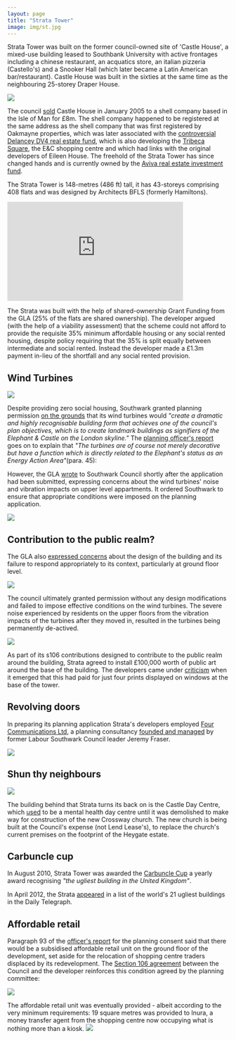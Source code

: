 ```yaml
---
layout: page
title: "Strata Tower"
image: img/st.jpg
---
```


Strata Tower was built on the former council-owned site of 'Castle House', a mixed-use building leased to Southbank University with active frontages including a chinese restaurant, an acquatics store, an italian pizzeria (Castello's) and a Snooker Hall (which later became a Latin American bar/restaurant). Castle House was built in the sixties at the same time as the neighbouring 25-storey Draper House.  

![](https://southwarknotes.files.wordpress.com/2009/12/castle-house-elephant.jpg)

The council [sold](https://crappistmartin.github.io/images/RegisterTGL251176.pdf) Castle House in January 2005 to a shell company based in the Isle of Man for £8m. The shell company happened to be registered at the same address as the shell company that was first registered by Oakmayne properties, which was later associated with the [controversial Delancey DV4 real estate fund](https://crappistmartin.github.io/images/PrivateEye_DV4Delancey.pdf), which is also developing the [Tribeca Square](https://crappistmartin.github.io/tribeca-square), the E&C shopping centre and which had links with the original developers of Eileen House. The freehold of the Strata Tower has since changed hands and is currently owned by the [Aviva real estate investment fund](https://www.avivainvestors.co.uk/asset_classes/real_estate/index.htm). 

The Strata Tower is 148-metres (486 ft) tall, it has 43-storeys comprising 408 flats and was designed by Architects BFLS (formerly Hamiltons).

<iframe width="400" height="225" src="https://www.youtube.com/embed/TDeFFG6WtEs" frameborder="0" align="center" allowfullscreen></iframe>

The Strata was built with the help of shared-ownership Grant Funding from the GLA (25% of the flats are shared ownership). The developer argued (with the help of a viability assessment) that the scheme could not afford to provide the requisite 35% minimum affordable housing or any social rented housing, despite policy requiring that the 35% is split equally between intermediate and social rented. Instead the developer made a £1.3m payment in-lieu of the shortfall and any social rented provision.

## Wind Turbines
![](https://crappistmartin.github.io/images/strataturbines.jpg)

Despite providing zero social housing, Southwark granted planning permission [on the grounds](https://moderngov.southwark.gov.uk/Data/Planning%20Committee/20060321/Agenda/Item%2062%20-%20Report%20-Castle%20House,%20Walworth%20Road,%20SE1%206SP.pdf) that its wind turbines would _"create a dramatic and highly recognisable building form that achieves one of the council's plan objectives, which is to create landmark buildings as signifiers of the Elephant & Castle on the London skyline."_ The [planning officer's report](https://moderngov.southwark.gov.uk/Data/Planning%20Committee/20060321/Agenda/Item%2062%20-%20Report%20-Castle%20House,%20Walworth%20Road,%20SE1%206SP.pdf) goes on to explain that _"The turbines are of course not merely decorative but have a function which is directly related to the Elephant's status as an Energy Action Area"_(para. 45):

However, the GLA [wrote](https://legacy.london.gov.uk/mayor/planning_decisions/strategic_dev/2006/20060308/castle_house_initial_representation.rtf) to Southwark Council shortly after the application had been submitted, expressing concerns about the wind turbines' noise and vibration impacts on upper level appartments. It ordered Southwark to ensure that appropriate conditions were imposed on the planning application.  

![](https://crappistmartin.github.io/images/castle_house_initial_representation.png)

## Contribution to the public realm?
The GLA also [expressed concerns](https://legacy.london.gov.uk/mayor/planning_decisions/strategic_dev/2006/20060308/castle_house_initial_representation.rtf) about the design of the building and its failure to respond appropriately to its context, particularly at ground floor level.   

![](https://crappistmartin.github.io/images/castle_house_initial_representation2.png)

The council ultimately granted permission without any design modifications and failed to impose effective conditions on the wind turbines. The severe noise experienced by residents on the upper floors from the vibration impacts of the turbines after they moved in, resulted in the turbines being permanently de-actived.   


![](https://southwarknotes.files.wordpress.com/2013/09/strata-pub-art-bennet3.jpg)

As part of its s106 contributions designed to contribute to the public realm around the building, Strata agreed to install £100,000 worth of public art around the base of the building. The developers came under [criticism](https://southwarknotes.wordpress.com/2013/09/18/if-someone-gave-you-100000-would-you-keep-an-eye-on-it-the-curious-case-of-regeneration-section-106-strata-tower-and-public-art/) when it emerged that this had paid for just four prints displayed on windows at the base of the tower.  


## Revolving doors
In preparing its planning application Strata's developers employed [Four Communications Ltd](https://fourcommunications.com), a planning consultancy [founded and managed](https://betterelephant.github.io/blog/2014/10/19/gamekeepers-turned-poachers/) by former Labour Southwark Council leader Jeremy Fraser.

![](https://www.fourcommunications.com/sites/default/files/styles/four_square/public/people/jeremy.png)

## Shun thy neighbours
![](https://www.london-se1.co.uk/news/imageuploads/1330717788_80.177.117.97.jpg)

The building behind that Strata turns its back on is the Castle Day Centre, which [used](https://www.london-se1.co.uk/news/view/5867) to be a mental health day centre until it was demolished to make way for construction of the new Crossway church. The new church is being built at the Council's expense (not Lend Lease's), to replace the church's current premises on the footprint of the Heygate estate.  

## Carbuncle cup
In August 2010, Strata Tower was awarded the [Carbuncle Cup](https://en.wikipedia.org/wiki/Carbuncle_Cup) a yearly award recognising _"the ugliest building in the United Kingdom"_.

In April 2012, the Strata [appeared](https://www.telegraph.co.uk/finance/property/pictures/9126031/The-worlds-30-ugliest-buildings.html) in a list of the world's 21 ugliest buildings in the Daily Telegraph.  

## Affordable retail
Paragraph 93 of the [officer's report](https://moderngov.southwark.gov.uk/Data/Planning%20Committee/20060321/Agenda/Item%2062%20-%20Report%20-Castle%20House,%20Walworth%20Road,%20SE1%206SP.pdf) for the planning consent said that there would be a subsidised affordable retail unit on the ground floor of the development, set aside for the relocation of shopping centre traders displaced by its redevelopment. The [Section 106 agreement](/images/stratas106variation.pdf) between the Council and the developer reinforces this condition agreed by the planning committee:

![](https://crappistmartin.github.io/images/stratas106variation.png)

The affordable retail unit was eventually provided - albeit according to the very minimum requirements: 19 square metres was provided to Inura, a money transfer agent from the shopping centre now occupying what is nothing more than a kiosk. 
![](../img/stratapavkiosk.jpg)



